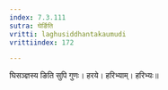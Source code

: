 ```yaml
---
index: 7.3.111
sutra: घेर्ङिति
vritti: laghusiddhantakaumudi
vrittiindex: 172

---
```

घिसञ्ज्ञस्य ङिति सुपि गुणः। हरये। हरिभ्याम्। हरिभ्यः॥